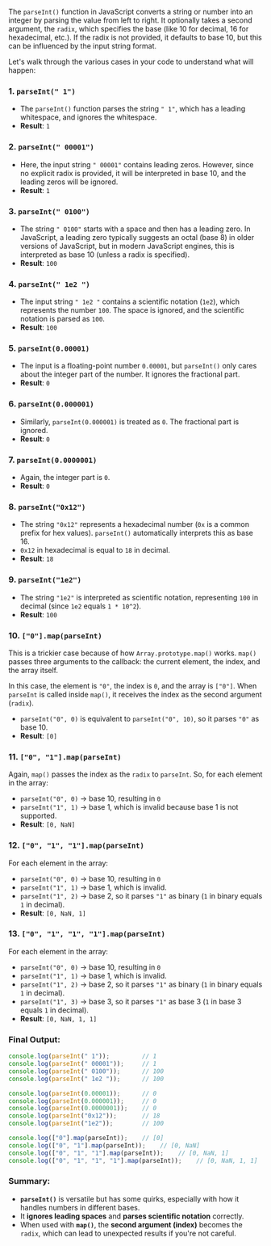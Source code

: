 The `parseInt()` function in JavaScript converts a string or number into an integer by parsing the value from left to right. It optionally takes a second argument, the `radix`, which specifies the base (like 10 for decimal, 16 for hexadecimal, etc.). If the radix is not provided, it defaults to base 10, but this can be influenced by the input string format.

Let's walk through the various cases in your code to understand what will happen:

### 1. `parseInt(" 1")`
- The `parseInt()` function parses the string `" 1"`, which has a leading whitespace, and ignores the whitespace.
- **Result**: `1`

### 2. `parseInt(" 00001")`
- Here, the input string `" 00001"` contains leading zeros. However, since no explicit radix is provided, it will be interpreted in base 10, and the leading zeros will be ignored.
- **Result**: `1`

### 3. `parseInt(" 0100")`
- The string `" 0100"` starts with a space and then has a leading zero. In JavaScript, a leading zero typically suggests an octal (base 8) in older versions of JavaScript, but in modern JavaScript engines, this is interpreted as base 10 (unless a radix is specified).
- **Result**: `100`

### 4. `parseInt(" 1e2 ")`
- The input string `" 1e2 "` contains a scientific notation (`1e2`), which represents the number `100`. The space is ignored, and the scientific notation is parsed as `100`.
- **Result**: `100`

### 5. `parseInt(0.00001)`
- The input is a floating-point number `0.00001`, but `parseInt()` only cares about the integer part of the number. It ignores the fractional part.
- **Result**: `0`

### 6. `parseInt(0.000001)`
- Similarly, `parseInt(0.000001)` is treated as `0`. The fractional part is ignored.
- **Result**: `0`

### 7. `parseInt(0.0000001)`
- Again, the integer part is `0`.
- **Result**: `0`

### 8. `parseInt("0x12")`
- The string `"0x12"` represents a hexadecimal number (`0x` is a common prefix for hex values). `parseInt()` automatically interprets this as base 16.
- `0x12` in hexadecimal is equal to `18` in decimal.
- **Result**: `18`

### 9. `parseInt("1e2")`
- The string `"1e2"` is interpreted as scientific notation, representing `100` in decimal (since `1e2` equals `1 * 10^2`).
- **Result**: `100`

### 10. `["0"].map(parseInt)`
This is a trickier case because of how `Array.prototype.map()` works. `map()` passes three arguments to the callback: the current element, the index, and the array itself. 

In this case, the element is `"0"`, the index is `0`, and the array is `["0"]`. When `parseInt` is called inside `map()`, it receives the index as the second argument (`radix`).

- `parseInt("0", 0)` is equivalent to `parseInt("0", 10)`, so it parses `"0"` as base 10.
- **Result**: `[0]`

### 11. `["0", "1"].map(parseInt)`
Again, `map()` passes the index as the `radix` to `parseInt`. So, for each element in the array:
- `parseInt("0", 0)` → base 10, resulting in `0`
- `parseInt("1", 1)` → base 1, which is invalid because base 1 is not supported.
- **Result**: `[0, NaN]`

### 12. `["0", "1", "1"].map(parseInt)`
For each element in the array:
- `parseInt("0", 0)` → base 10, resulting in `0`
- `parseInt("1", 1)` → base 1, which is invalid.
- `parseInt("1", 2)` → base 2, so it parses `"1"` as binary (`1` in binary equals `1` in decimal).
- **Result**: `[0, NaN, 1]`

### 13. `["0", "1", "1", "1"].map(parseInt)`
For each element in the array:
- `parseInt("0", 0)` → base 10, resulting in `0`
- `parseInt("1", 1)` → base 1, which is invalid.
- `parseInt("1", 2)` → base 2, so it parses `"1"` as binary (`1` in binary equals `1` in decimal).
- `parseInt("1", 3)` → base 3, so it parses `"1"` as base 3 (`1` in base 3 equals `1` in decimal).
- **Result**: `[0, NaN, 1, 1]`

### Final Output:

```javascript
console.log(parseInt(" 1"));         // 1
console.log(parseInt(" 00001"));     // 1
console.log(parseInt(" 0100"));      // 100
console.log(parseInt(" 1e2 "));      // 100

console.log(parseInt(0.00001));      // 0
console.log(parseInt(0.000001));     // 0
console.log(parseInt(0.0000001));    // 0
console.log(parseInt("0x12"));       // 18
console.log(parseInt("1e2"));        // 100

console.log(["0"].map(parseInt));    // [0]
console.log(["0", "1"].map(parseInt));    // [0, NaN]
console.log(["0", "1", "1"].map(parseInt));    // [0, NaN, 1]
console.log(["0", "1", "1", "1"].map(parseInt));    // [0, NaN, 1, 1]
```

### Summary:

- **`parseInt()`** is versatile but has some quirks, especially with how it handles numbers in different bases.
- It **ignores leading spaces** and **parses scientific notation** correctly.
- When used with **`map()`**, the **second argument (index)** becomes the `radix`, which can lead to unexpected results if you're not careful.
